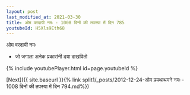 ```yaml
---
layout: post
last_modified_at: 2021-03-30
title: ओम वरदायी नमः - 1008 दिनों की तपस्या में दिन 785
youtubeId: H5Xls9Eth68
---
```

 
 
 ओम वरदायी नमः  
 
 -  जो जगाला अनेक प्रकारांनी दया दाखवितो 
 
  
 
  
 
 
 
 
 
 


{% include youtubePlayer.html id=page.youtubeId %}
 
[Next]({{ site.baseurl }}{% link  split1/_posts/2012-12-24-ओम प्रयथाथमने नमः - 1008 दिनों की तपस्या में दिन 794.md%})
 
